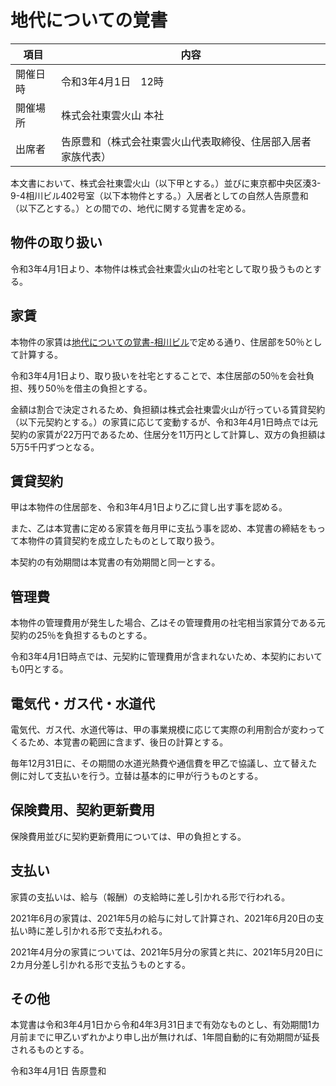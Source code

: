 # 地代についての覚書

|項目|内容|
|----|-----|
|開催日時|令和3年4月1日　12時|
|開催場所|株式会社東雲火山 本社|
|出席者|告原豊和（株式会社東雲火山代表取締役、住居部入居者家族代表）|

本文書において、株式会社東雲火山（以下甲とする。）並びに東京都中央区湊3-9-4相川ビル402号室（以下本物件とする。）入居者としての自然人告原豊和（以下乙とする。）との間での、地代に関する覚書を定める。

## 物件の取り扱い

令和3年4月1日より、本物件は株式会社東雲火山の社宅として取り扱うものとする。

## 家賃

本物件の家賃は[地代についての覚書-相川ビル](https://github.com/shinonomekazan/documents/blob/main/%E8%A6%9A%E6%9B%B8/%E5%9C%B0%E4%BB%A3%E3%81%AB%E3%81%A4%E3%81%84%E3%81%A6%E3%81%AE%E8%A6%9A%E6%9B%B8-%E7%9B%B8%E5%B7%9D%E3%83%93%E3%83%AB.md)で定める通り、住居部を50％として計算する。

令和3年4月1日より、取り扱いを社宅とすることで、本住居部の50％を会社負担、残り50％を借主の負担とする。

金額は割合で決定されるため、負担額は株式会社東雲火山が行っている賃貸契約（以下元契約とする。）の家賃に応じて変動するが、令和3年4月1日時点では元契約の家賃が22万円であるため、住居分を11万円として計算し、双方の負担額は5万5千円ずつとなる。

## 賃貸契約

甲は本物件の住居部を、令和3年4月1日より乙に貸し出す事を認める。

また、乙は本覚書に定める家賃を毎月甲に支払う事を認め、本覚書の締結をもって本物件の賃貸契約を成立したものとして取り扱う。

本契約の有効期間は本覚書の有効期間と同一とする。

## 管理費

本物件の管理費用が発生した場合、乙はその管理費用の社宅相当家賃分である元契約の25％を負担するものとする。

令和3年4月1日時点では、元契約に管理費用が含まれないため、本契約においても0円とする。
 
## 電気代・ガス代・水道代

電気代、ガス代、水道代等は、甲の事業規模に応じて実際の利用割合が変わってくるため、本覚書の範囲に含まず、後日の計算とする。

毎年12月31日に、その期間の水道光熱費や通信費を甲乙で協議し、立て替えた側に対して支払いを行う。立替は基本的に甲が行うものとする。

## 保険費用、契約更新費用

保険費用並びに契約更新費用については、甲の負担とする。

## 支払い

家賃の支払いは、給与（報酬）の支給時に差し引かれる形で行われる。

2021年6月の家賃は、2021年5月の給与に対して計算され、2021年6月20日の支払い時に差し引かれる形で支払われる。

2021年4月分の家賃については、2021年5月分の家賃と共に、2021年5月20日に2カ月分差し引かれる形で支払うものとする。

## その他

本覚書は令和3年4月1日から令和4年3月31日まで有効なものとし、有効期間1カ月前までに甲乙いずれかより申し出が無ければ、1年間自動的に有効期間が延長されるものとする。

令和3年4月1日 告原豊和
